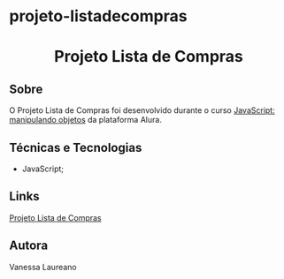 # projeto-listadecompras

<h1 align="center">Projeto Lista de Compras</h1> 
 
 <h2>Sobre</h2>
 
 <p>O  Projeto Lista de Compras foi desenvolvido durante o curso <a href="https://cursos.alura.com.br/course/javascript-manipulando-objetos">JavaScript: manipulando objetos</a> da plataforma Alura.</p>
 
 <h2>Técnicas e Tecnologias</h2>
 
 <ul>
 <li>JavaScript;</li>
 </ul>
 
 <h2>Links</h2>
 
 <p><a href="https://vanessalaureano.github.io/projeto-listadecompras/">Projeto Lista de Compras</a></p> 
 
 <h2>Autora</h2>
 
 <p>Vanessa Laureano</p>